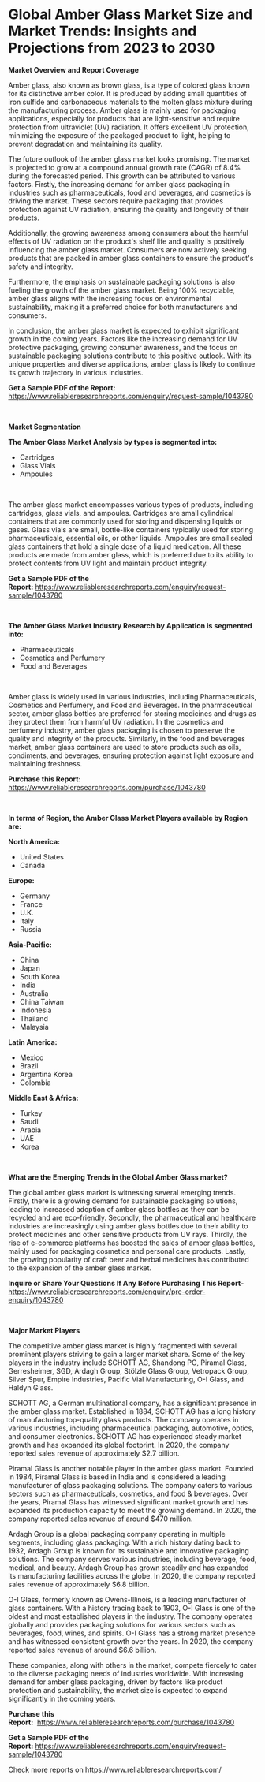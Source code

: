 <p><h1>Global Amber Glass Market Size and Market Trends: Insights and Projections from 2023 to 2030</h1></p><p><strong>Market Overview and Report Coverage</strong></p>
<p><p>Amber glass, also known as brown glass, is a type of colored glass known for its distinctive amber color. It is produced by adding small quantities of iron sulfide and carbonaceous materials to the molten glass mixture during the manufacturing process. Amber glass is mainly used for packaging applications, especially for products that are light-sensitive and require protection from ultraviolet (UV) radiation. It offers excellent UV protection, minimizing the exposure of the packaged product to light, helping to prevent degradation and maintaining its quality.</p><p>The future outlook of the amber glass market looks promising. The market is projected to grow at a compound annual growth rate (CAGR) of 8.4% during the forecasted period. This growth can be attributed to various factors. Firstly, the increasing demand for amber glass packaging in industries such as pharmaceuticals, food and beverages, and cosmetics is driving the market. These sectors require packaging that provides protection against UV radiation, ensuring the quality and longevity of their products.</p><p>Additionally, the growing awareness among consumers about the harmful effects of UV radiation on the product's shelf life and quality is positively influencing the amber glass market. Consumers are now actively seeking products that are packed in amber glass containers to ensure the product's safety and integrity.</p><p>Furthermore, the emphasis on sustainable packaging solutions is also fueling the growth of the amber glass market. Being 100% recyclable, amber glass aligns with the increasing focus on environmental sustainability, making it a preferred choice for both manufacturers and consumers.</p><p>In conclusion, the amber glass market is expected to exhibit significant growth in the coming years. Factors like the increasing demand for UV protective packaging, growing consumer awareness, and the focus on sustainable packaging solutions contribute to this positive outlook. With its unique properties and diverse applications, amber glass is likely to continue its growth trajectory in various industries.</p></p>
<p><strong>Get a Sample PDF of the Report:</strong> <a href="https://www.reliableresearchreports.com/enquiry/request-sample/1043780">https://www.reliableresearchreports.com/enquiry/request-sample/1043780</a></p>
<p>&nbsp;</p>
<p><strong>Market Segmentation</strong></p>
<p><strong>The Amber Glass Market Analysis by types is segmented into:</strong></p>
<p><ul><li>Cartridges</li><li>Glass Vials</li><li>Ampoules</li></ul></p>
<p>&nbsp;</p>
<p><p>The amber glass market encompasses various types of products, including cartridges, glass vials, and ampoules. Cartridges are small cylindrical containers that are commonly used for storing and dispensing liquids or gases. Glass vials are small, bottle-like containers typically used for storing pharmaceuticals, essential oils, or other liquids. Ampoules are small sealed glass containers that hold a single dose of a liquid medication. All these products are made from amber glass, which is preferred due to its ability to protect contents from UV light and maintain product integrity.</p></p>
<p><strong>Get a Sample PDF of the Report:</strong>&nbsp;<a href="https://www.reliableresearchreports.com/enquiry/request-sample/1043780">https://www.reliableresearchreports.com/enquiry/request-sample/1043780</a></p>
<p>&nbsp;</p>
<p><strong>The Amber Glass Market Industry Research by Application is segmented into:</strong></p>
<p><ul><li>Pharmaceuticals</li><li>Cosmetics and Perfumery</li><li>Food and Beverages</li></ul></p>
<p>&nbsp;</p>
<p><p>Amber glass is widely used in various industries, including Pharmaceuticals, Cosmetics and Perfumery, and Food and Beverages. In the pharmaceutical sector, amber glass bottles are preferred for storing medicines and drugs as they protect them from harmful UV radiation. In the cosmetics and perfumery industry, amber glass packaging is chosen to preserve the quality and integrity of the products. Similarly, in the food and beverages market, amber glass containers are used to store products such as oils, condiments, and beverages, ensuring protection against light exposure and maintaining freshness.</p></p>
<p><strong>Purchase this Report:</strong>&nbsp; <a href="https://www.reliableresearchreports.com/purchase/1043780">https://www.reliableresearchreports.com/purchase/1043780</a></p>
<p>&nbsp;</p>
<p><strong>In terms of Region, the Amber Glass Market Players available by Region are:</strong></p>
<p>
    <p> <strong> North America: </strong>
        <ul>
            <li>United States</li>
            <li>Canada</li>
        </ul>
        </p> 
    <p> <strong> Europe: </strong>
        <ul>
            <li>Germany</li>
            <li>France</li>
            <li>U.K.</li>
            <li>Italy</li>
            <li>Russia</li>
        </ul>
        </p> 
    <p> <strong> Asia-Pacific: </strong>
        <ul>
            <li>China</li>
            <li>Japan</li>
            <li>South Korea</li>
            <li>India</li>
            <li>Australia</li>
            <li>China Taiwan</li>
            <li>Indonesia</li>
            <li>Thailand</li>
            <li>Malaysia</li>
        </ul>
        </p> 
    <p> <strong> Latin America: </strong>
        <ul>
            <li>Mexico</li>
            <li>Brazil</li>
            <li>Argentina Korea</li>
            <li>Colombia</li>
        </ul>
        </p> 
    <p> <strong> Middle East & Africa: </strong>
        <ul>
            <li>Turkey</li>
            <li>Saudi</li>
            <li>Arabia</li>
            <li>UAE</li>
            <li>Korea</li>
        </ul>
    </p>
    </p>
<p>&nbsp;</p>
<p><strong>What are the Emerging Trends in the Global Amber Glass market?</strong></p>
<p><p>The global amber glass market is witnessing several emerging trends. Firstly, there is a growing demand for sustainable packaging solutions, leading to increased adoption of amber glass bottles as they can be recycled and are eco-friendly. Secondly, the pharmaceutical and healthcare industries are increasingly using amber glass bottles due to their ability to protect medicines and other sensitive products from UV rays. Thirdly, the rise of e-commerce platforms has boosted the sales of amber glass bottles, mainly used for packaging cosmetics and personal care products. Lastly, the growing popularity of craft beer and herbal medicines has contributed to the expansion of the amber glass market.</p></p>
<p><strong>Inquire or Share Your Questions If Any Before Purchasing This Report</strong>- <a href="https://www.reliableresearchreports.com/enquiry/pre-order-enquiry/1043780">https://www.reliableresearchreports.com/enquiry/pre-order-enquiry/1043780</a></p>
<p>&nbsp;</p>
<p><strong>Major Market Players</strong></p>
<p><p>The competitive amber glass market is highly fragmented with several prominent players striving to gain a larger market share. Some of the key players in the industry include SCHOTT AG, Shandong PG, Piramal Glass, Gerresheimer, SGD, Ardagh Group, Stölzle Glass Group, Vetropack Group, Silver Spur, Empire Industries, Pacific Vial Manufacturing, O-I Glass, and Haldyn Glass.</p><p>SCHOTT AG, a German multinational company, has a significant presence in the amber glass market. Established in 1884, SCHOTT AG has a long history of manufacturing top-quality glass products. The company operates in various industries, including pharmaceutical packaging, automotive, optics, and consumer electronics. SCHOTT AG has experienced steady market growth and has expanded its global footprint. In 2020, the company reported sales revenue of approximately $2.7 billion.</p><p>Piramal Glass is another notable player in the amber glass market. Founded in 1984, Piramal Glass is based in India and is considered a leading manufacturer of glass packaging solutions. The company caters to various sectors such as pharmaceuticals, cosmetics, and food & beverages. Over the years, Piramal Glass has witnessed significant market growth and has expanded its production capacity to meet the growing demand. In 2020, the company reported sales revenue of around $470 million.</p><p>Ardagh Group is a global packaging company operating in multiple segments, including glass packaging. With a rich history dating back to 1932, Ardagh Group is known for its sustainable and innovative packaging solutions. The company serves various industries, including beverage, food, medical, and beauty. Ardagh Group has grown steadily and has expanded its manufacturing facilities across the globe. In 2020, the company reported sales revenue of approximately $6.8 billion.</p><p>O-I Glass, formerly known as Owens-Illinois, is a leading manufacturer of glass containers. With a history tracing back to 1903, O-I Glass is one of the oldest and most established players in the industry. The company operates globally and provides packaging solutions for various sectors such as beverages, food, wines, and spirits. O-I Glass has a strong market presence and has witnessed consistent growth over the years. In 2020, the company reported sales revenue of around $6.6 billion.</p><p>These companies, along with others in the market, compete fiercely to cater to the diverse packaging needs of industries worldwide. With increasing demand for amber glass packaging, driven by factors like product protection and sustainability, the market size is expected to expand significantly in the coming years.</p></p>
<p><strong>Purchase this Report:</strong>&nbsp;&nbsp;<a href="https://www.reliableresearchreports.com/purchase/1043780">https://www.reliableresearchreports.com/purchase/1043780</a></p>
<p></p>
<p><strong>Get a Sample PDF of the Report:</strong>&nbsp;<a href="https://www.reliableresearchreports.com/enquiry/request-sample/1043780">https://www.reliableresearchreports.com/enquiry/request-sample/1043780</a></p>
<p>Check more reports on https://www.reliableresearchreports.com/</p>